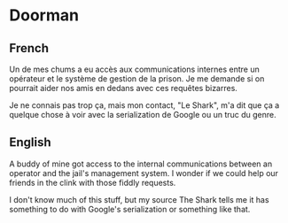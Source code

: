 # Doorman

## French

Un de mes chums a eu accès aux communications internes entre un opérateur et le système de gestion de la prison. Je me demande si on pourrait aider nos amis en dedans avec ces requêtes bizarres.

Je ne connais pas trop ça, mais mon contact, "Le Shark", m'a dit que ça a quelque chose à voir avec la serialization de Google ou un truc du genre.

## English

A buddy of mine got access to the internal communications between an operator and the jail's management system. I wonder if we could help our friends in the clink with those fiddly requests.

I don't know much of this stuff, but my source The Shark tells me it has something to do with Google's serialization or something like that.
